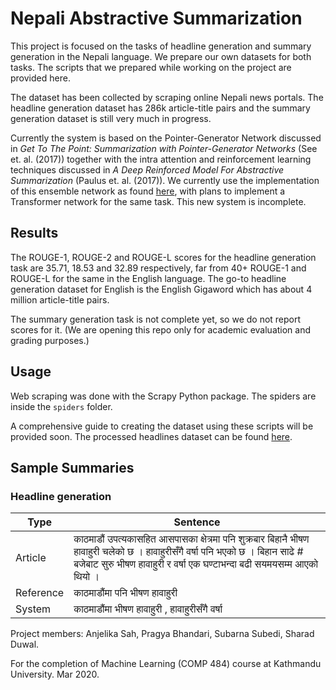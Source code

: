 # Nepali Abstractive Summarization

This project is focused on the tasks of headline generation and summary generation in the Nepali language. We prepare our own datasets for both tasks. The scripts that we prepared while working on the project are provided here.

The dataset has been collected by scraping online Nepali news portals. The headline generation dataset has 286k article-title pairs and the summary generation dataset is still very much in progress.

Currently the system is based on the Pointer-Generator Network discussed in _Get To The Point: Summarization with Pointer-Generator Networks_ (See et. al. (2017)) together with the intra attention and reinforcement learning techniques discussed in _A Deep Reinforced Model For Abstractive Summarization_ (Paulus et. al. (2017)). We currently use the implementation of this ensemble network as found [here](https://github.com/rohithreddy024/Text-Summarizer-Pytorch), with plans to implement a Transformer network for the same task. This new system is incomplete.

## Results

The ROUGE-1, ROUGE-2 and ROUGE-L scores for the headline generation task are 35.71, 18.53 and 32.89 respectively, far from 40+ ROUGE-1 and ROUGE-L for the same in the English language. The go-to headline generation dataset for English is the English Gigaword which has about 4 million article-title pairs.

The summary generation task is not complete yet, so we do not report scores for it. (We are opening this repo only for academic evaluation and grading purposes.)

## Usage
Web scraping was done with the Scrapy Python package. The spiders are inside the `spiders` folder.

A comprehensive guide to creating the dataset using these scripts will be provided soon. The processed headlines dataset can be found [here](https://drive.google.com/open?id=1L56k0zonMk6XpelKAXPm45wCmt-9pS3x).

## Sample Summaries

### Headline generation
| Type | Sentence |
|---|---|
| Article  | काठमाडौं उपत्यकासहित आसपासका क्षेत्रमा पनि शुक्रबार बिहानै भीषण हावाहुरी चलेको छ । हावाहुरीसँगै वर्षा पनि भएको छ । बिहान साढे # बजेबाट सुरु भीषण हावाहुरी र वर्षा एक घण्टाभन्दा बढी सयमयसम्म आएको थियो । |
| Reference  | काठमाडौंमा पनि भीषण हावाहुरी |
| System  | काठमाडौंमा भीषण हावाहुरी , हावाहुरीसँगै वर्षा |

Project members: Anjelika Sah, Pragya Bhandari, Subarna Subedi, Sharad Duwal.

For the completion of Machine Learning (COMP 484) course at Kathmandu University. Mar 2020.